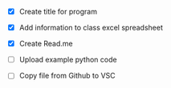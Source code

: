 - [x] Create title for program
- [x] Add information to class excel spreadsheet
- [x] Create Read.me
- [ ] Upload example python code
- [ ] Copy file from Github to VSC
      
